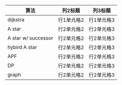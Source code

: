 | 算法 | 列2标题 | 列3标题 |
|---------|---------|---------|
| dijkstra | 行1单元格2 | 行1单元格3 |
| A star | 行2单元格2 | 行2单元格3 |
| A star w/ successor | 行2单元格2 | 行2单元格3 |
| hybird A star | 行2单元格2 | 行2单元格3 |
| APF | 行2单元格2 | 行2单元格3 |
| DP | 行2单元格2 | 行2单元格3 |
| graph | 行2单元格2 | 行2单元格3 |


